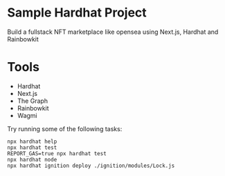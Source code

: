 # Sample Hardhat Project

Build a fullstack NFT marketplace like opensea using Next.js, Hardhat and Rainbowkit

# Tools
- Hardhat
- Next.js
- The Graph
- Rainbowkit
- Wagmi

Try running some of the following tasks:

```shell
npx hardhat help
npx hardhat test
REPORT_GAS=true npx hardhat test
npx hardhat node
npx hardhat ignition deploy ./ignition/modules/Lock.js
```
